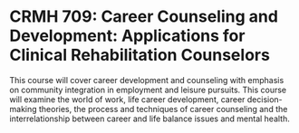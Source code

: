 # CRMH 709: Career Counseling and Development: Applications for Clinical Rehabilitation Counselors

This course will cover career development and counseling with emphasis on community integration in employment and leisure pursuits. This course will examine the world of work, life career development, career decision- making theories, the process and techniques of career counseling and the interrelationship between career and life balance issues and mental health.